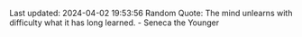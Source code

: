 Last updated: 2024-04-02 19:53:56
Random Quote: The mind unlearns with difficulty what it has long learned. - Seneca the Younger